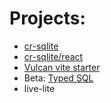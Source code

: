 # Projects:

- [cr-sqlite](https://github.com/vlcn-io/cr-sqlite)
- [cr-sqlite/react](https://github.com/vlcn-io/cr-sqlite/tree/main/js)
- [Vulcan vite starter](https://github.com/vlcn-io/vite-starter)
- Beta: [Typed SQL](https://github.com/vlcn-io/typed-sql)
- live-lite


